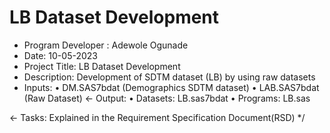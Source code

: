 # LB Dataset Development
*  Program Developer : Adewole Ogunade
* Date: 10-05-2023
* Project Title: LB Dataset Development  
* Description: Development of SDTM dataset (LB) by using raw datasets
* Inputs:
	•	DM.SAS7bdat (Demographics SDTM dataset) 
	•	LAB.SAS7bdat (Raw Dataset)
<- Output:
	• Datasets: LB.sas7bdat 
	• Programs: LB.sas

<- Tasks: Explained in the Requirement Specification Document(RSD)
*/
